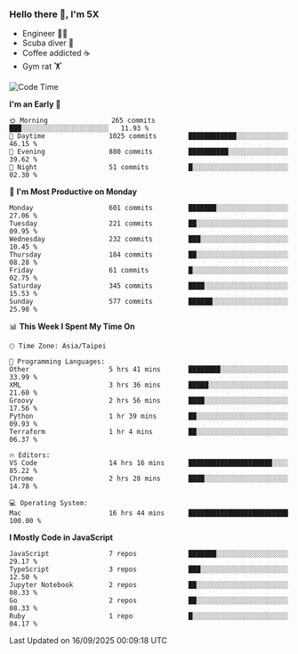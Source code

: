 ### Hello there 👋, I'm 5X

* Engineer 👨‍💻
* Scuba diver 🤿
* Coffee addicted ☕️
* Gym rat 🏋️

<!--START_SECTION:waka-->
![Code Time](http://img.shields.io/badge/Code%20Time-1%2C888%20hrs%2021%20mins-blue)

**I'm an Early 🐤** 

```text
🌞 Morning                265 commits         ███░░░░░░░░░░░░░░░░░░░░░░   11.93 % 
🌆 Daytime                1025 commits        ████████████░░░░░░░░░░░░░   46.15 % 
🌃 Evening                880 commits         ██████████░░░░░░░░░░░░░░░   39.62 % 
🌙 Night                  51 commits          █░░░░░░░░░░░░░░░░░░░░░░░░   02.30 % 
```
📅 **I'm Most Productive on Monday** 

```text
Monday                   601 commits         ███████░░░░░░░░░░░░░░░░░░   27.06 % 
Tuesday                  221 commits         ██░░░░░░░░░░░░░░░░░░░░░░░   09.95 % 
Wednesday                232 commits         ███░░░░░░░░░░░░░░░░░░░░░░   10.45 % 
Thursday                 184 commits         ██░░░░░░░░░░░░░░░░░░░░░░░   08.28 % 
Friday                   61 commits          █░░░░░░░░░░░░░░░░░░░░░░░░   02.75 % 
Saturday                 345 commits         ████░░░░░░░░░░░░░░░░░░░░░   15.53 % 
Sunday                   577 commits         ██████░░░░░░░░░░░░░░░░░░░   25.98 % 
```


📊 **This Week I Spent My Time On** 

```text
🕑︎ Time Zone: Asia/Taipei

💬 Programming Languages: 
Other                    5 hrs 41 mins       ████████░░░░░░░░░░░░░░░░░   33.99 % 
XML                      3 hrs 36 mins       █████░░░░░░░░░░░░░░░░░░░░   21.60 % 
Groovy                   2 hrs 56 mins       ████░░░░░░░░░░░░░░░░░░░░░   17.56 % 
Python                   1 hr 39 mins        ██░░░░░░░░░░░░░░░░░░░░░░░   09.93 % 
Terraform                1 hr 4 mins         ██░░░░░░░░░░░░░░░░░░░░░░░   06.37 % 

🔥 Editors: 
VS Code                  14 hrs 16 mins      █████████████████████░░░░   85.22 % 
Chrome                   2 hrs 28 mins       ████░░░░░░░░░░░░░░░░░░░░░   14.78 % 

💻 Operating System: 
Mac                      16 hrs 44 mins      █████████████████████████   100.00 % 
```

**I Mostly Code in JavaScript** 

```text
JavaScript               7 repos             ███████░░░░░░░░░░░░░░░░░░   29.17 % 
TypeScript               3 repos             ███░░░░░░░░░░░░░░░░░░░░░░   12.50 % 
Jupyter Notebook         2 repos             ██░░░░░░░░░░░░░░░░░░░░░░░   08.33 % 
Go                       2 repos             ██░░░░░░░░░░░░░░░░░░░░░░░   08.33 % 
Ruby                     1 repo              █░░░░░░░░░░░░░░░░░░░░░░░░   04.17 % 
```




 Last Updated on 16/09/2025 00:09:18 UTC
<!--END_SECTION:waka-->
